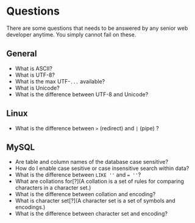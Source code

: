 # Questions
There are some questions that needs to be answered by any senior web developer anytime. You simply cannot fail on these.

## General
 - What is ASCII?
 - What is UTF-8?
 - What is the max UTF-`...` available?
 - What is Unicode?
 - What is the difference between UTF-8 and Unicode?

## Linux
 - What is the difference between `>` (redirect) and `|` (pipe) ?

## MySQL
 - Are table and column names of the database case sensitive?
 - How do I enable case sesitive or case insensitive search within data?
 - What is the difference between `LIKE ''` and `= ''`?
 - What are collations for[?](A collation is a set of rules for comparing characters in a character set.)
 - What is the difference between collation and encoding?
 - What is character set[?](A character set is a set of symbols and encodings.)
 - What is the difference between character set and encoding?
 
